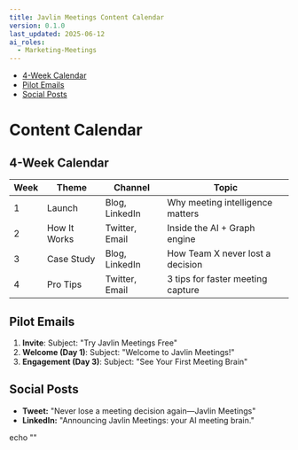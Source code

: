 ```yaml
---
title: Javlin Meetings Content Calendar
version: 0.1.0
last_updated: 2025-06-12
ai_roles:
  - Marketing-Meetings
---
```


<!-- TOC -->
- [4-Week Calendar](#4-week-calendar)
- [Pilot Emails](#pilot-emails)
- [Social Posts](#social-posts)
<!-- /TOC -->

# Content Calendar

## 4-Week Calendar
| Week | Theme           | Channel        | Topic                           |
|------|-----------------|----------------|---------------------------------|
| 1    | Launch          | Blog, LinkedIn | Why meeting intelligence matters |
| 2    | How It Works    | Twitter, Email | Inside the AI + Graph engine     |
| 3    | Case Study      | Blog, LinkedIn | How Team X never lost a decision |
| 4    | Pro Tips        | Twitter, Email | 3 tips for faster meeting capture|

## Pilot Emails
1. **Invite**: Subject: "Try Javlin Meetings Free"  
2. **Welcome (Day 1)**: Subject: "Welcome to Javlin Meetings!"  
3. **Engagement (Day 3)**: Subject: "See Your First Meeting Brain"  

## Social Posts
- **Tweet:** "Never lose a meeting decision again—Javlin Meetings"  
- **LinkedIn:** "Announcing Javlin Meetings: your AI meeting brain."

echo "<!-- test AI agents run -->"